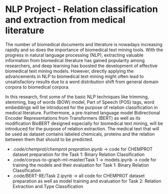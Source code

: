 # NLP Project - Relation classification and extraction from medical literature

The number of biomedical documents and literature is nowadays increasing rapidly and so does the importance of biomedical text mining tools.
 With the progress in natural language processing (NLP), extracting valuable information from biomedical literature has gained popularity among researchers, and deep learning has boosted the development of effective biomedical text mining models. 
  However, directly applying the advancements in NLP to biomedical text mining might often lead to unsatisfactory results due to a word distribution shift from general domain corpora to biomedical
corpora. 

 In this research, first some of the basic NLP techniques like trimming, stemming, bag of words (BOW) model, Part of Speech (POS) tags, word embeddings will be introduced for the purpose of relation classification in medical literature. Furthermore, a pre-trained language model Bidirectional Encoder Representations from Transformers (BERT) as well as its modification BioBERT designed especially for biomedical text
mining, will be introduced for the purpose of relation extraction. The medical text that will be used as dataset contains labeled chemicals, proteins and the relation between them that should to be predicted.

<ul>
 <li>
  <i>.code/chemprot/chemprot prepration.ipynb</i> ->  code for CHEMPROT dataset preparation for the Task 1: Binary Relation Classification </li>
 <li>
.code/corpus-to-graph-ml-master/Task 1 -> models.ipynb -> code for training the models and their evaluation for Task 1: Binary Relation Classification </li>
 <li>
.code/BERT-RE/Task 2.ipynb -> all code for CHEMPROT dataset preparation as well as model training and evaluation for Task 2: Relation Extraction and Type Classification </li>
 </ul>
